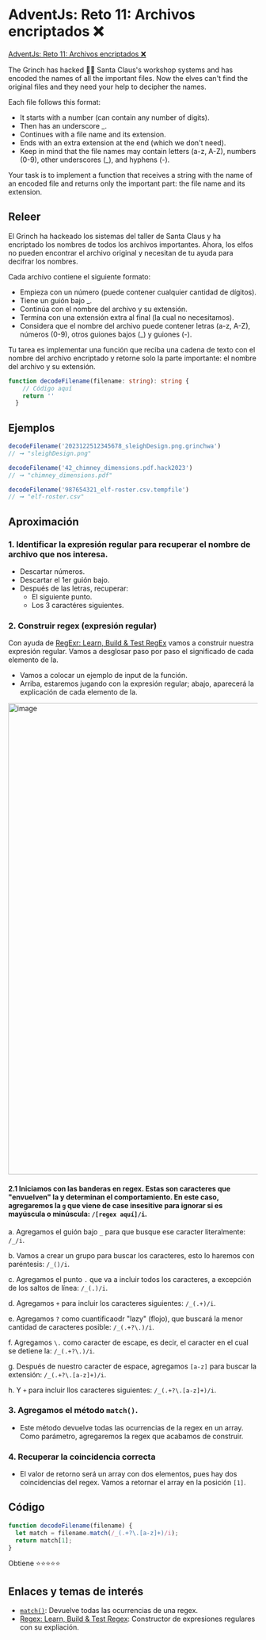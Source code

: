 # AdventJs: Reto 11:  Archivos encriptados ❌

[AdventJs: Reto 11:  Archivos encriptados ❌](https://adventjs.dev/challenges/2024/11)

The Grinch has hacked 🏴‍☠️ Santa Claus's workshop systems and has encoded the names of all the important files. Now the elves can't find the original files and they need your help to decipher the names.

Each file follows this format:
- It starts with a number (can contain any number of digits).
- Then has an underscore _.
- Continues with a file name and its extension.
- Ends with an extra extension at the end (which we don't need).
- Keep in mind that the file names may contain letters (a-z, A-Z), numbers (0-9), other underscores (_), and hyphens (-).

Your task is to implement a function that receives a string with the name of an encoded file and returns only the important part: the file name and its extension.

## Releer
El Grinch ha hackeado los sistemas del taller de Santa Claus y ha encriptado los nombres de todos los archivos importantes. Ahora, los elfos no pueden encontrar el archivo original y necesitan de tu ayuda para decifrar los nombres. 

Cada archivo contiene el siguiente formato:
- Empieza con un número (puede contener cualquier cantidad de dígitos).
- Tiene un guión bajo _.
- Continúa con el nombre del archivo y su extensión.
- Termina con una extensión extra al final (la cual no necesitamos).
- Considera que el nombre del archivo puede contener letras (a-z, A-Z), números (0-9), otros guiones bajos (_) y guiones (-).

Tu tarea es implementar una función que reciba una cadena de texto con el nombre del archivo encriptado y retorne solo la parte importante: el nombre del archivo y su extensión.

```typescript
function decodeFilename(filename: string): string {
    // Código aquí
    return ''
  }
```
## Ejemplos
```typescript
decodeFilename('2023122512345678_sleighDesign.png.grinchwa')
// ➞ "sleighDesign.png"

decodeFilename('42_chimney_dimensions.pdf.hack2023')
// ➞ "chimney_dimensions.pdf"

decodeFilename('987654321_elf-roster.csv.tempfile')
// ➞ "elf-roster.csv"
```
## Aproximación
### 1. Identificar la expresión regular para recuperar el nombre de archivo que nos interesa.
  - Descartar números.
  - Descartar el 1er guión bajo.
  - Después de las letras, recuperar:
      - El siguiente punto.
      - Los 3 caractéres siguientes.
### 2. Construir regex (expresión regular)
Con ayuda de [RegExr: Learn, Build & Test RegEx](https://regexr.com/) vamos a construir nuestra expresión regular. Vamos a desglosar paso por paso el significado de cada elemento de la.
- Vamos a colocar un ejemplo de input de la función.
- Arriba, estaremos jugando con la expresión regular; abajo, aparecerá la explicación de cada elemento de la.
<img width="950" alt="image" src="https://github.com/user-attachments/assets/b86964cf-bc20-43d2-af17-cc59438ff5be" />

#### 2.1 Iniciamos con las banderas en regex. Estas son caracteres que "envuelven" la y determinan el comportamiento. En este caso, agregaremos la `g` que viene de case **i**nsesitive para ignorar si es mayúscula o minúscula: `/[regex aquí]/i`.
a. Agregamos el guión bajo `_` para que busque ese caracter literalmente: `/_/i`.

b. Vamos a crear un grupo para buscar los caracteres, esto lo haremos con paréntesis: `/_()/i`.

c. Agregamos el punto `.` que va a incluir todos los caracteres, a excepción de los saltos de línea: `/_(.)/i`.

d. Agregamos `+` para incluir los caracteres siguientes: `/_(.+)/i`.

e. Agregamos `?` como cuantificaodr "lazy" (flojo), que buscará la menor cantidad de caracteres posible: `/_(.+?\.)/i`.

f. Agregamos `\.` como caracter de escape, es decir, el caracter en el cual se detiene la: `/_(.+?\.)/i`.

g. Después de nuestro caracter de espace, agregamos `[a-z]` para buscar la extensión: `/_(.+?\.[a-z]+)/i`.

h. Y `+` para incluir llos caracteres siguientes: `/_(.+?\.[a-z]+)/i`.

### 3. Agregamos el método `match()`.
- Este método devuelve todas las ocurrencias de la regex en un array. Como parámetro, agregaremos la regex que acabamos de construir.

### 4. Recuperar la coincidencia correcta
- El valor de retorno será un array con dos elementos, pues hay dos coincidencias del regex. Vamos a retornar el array en la posición `[1]`.
  
## Código
```javascript
function decodeFilename(filename) {
  let match = filename.match(/_(.+?\.[a-z]+)/i);
  return match[1];
}
```

Obtiene ⭐⭐⭐⭐⭐
## Enlaces y temas de interés
- [`match()`](https://developer.mozilla.org/es/docs/Web/JavaScript/Reference/Global_Objects/String/match): Devuelve todas las ocurrencias de una regex. 
- [Regex: Learn, Build & Test Regex](https://regexr.com/): Constructor de expresiones regulares con su expliación. 
